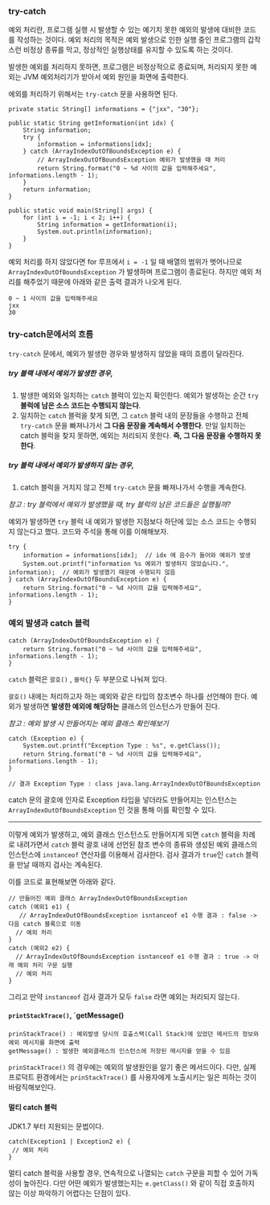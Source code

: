 
### try-catch

예외 처리란, 프로그램 실행 시  발생할 수 있는 예기치 못한 예외의 발생에 대비한 코드를 작성하는 것이다. 예외 처리의 목적은 예외 발생으로 인한 실행 중인 프로그램의 갑작스런 비정상 종류를 막고, 정상적인 실행상태를 유지할 수 있도록 하는 것이다.

발생한 예외를 처리하지 못하면, 프로그램은 비정상적으로 종료되며, 처리되지 못한 예외는 JVM 예외처리기가 받아서 예외 원인을 화면에 출력한다.

에외를 처리하기 위해서는 `try-catch` 문을 사용하면 된다.

```
private static String[] informations = {"jxx", "30"};  
  
public static String getInformation(int idx) {  
    String information;  
    try {  
        information = informations[idx];  
    } catch (ArrayIndexOutOfBoundsException e) {  
		// ArrayIndexOutOfBoundsException 예외가 발생했을 때 처리
        return String.format("0 ~ %d 사이의 값을 입력해주세요", informations.length - 1);  
    }  
    return information;  
}
```



```
public static void main(String[] args) {  
    for (int i = -1; i < 2; i++) {  
        String information = getInformation(i);  
        System.out.println(information);  
    }  
}
```

예외 처리를 하지 않았다면 for 루프에서 `i = -1`  일 때  배열의 범위가 벗어나므로 `ArrayIndexOutOfBoundsException` 가 발생하며 프로그램이 종료된다. 하지만 예외 처리를 해주었기 때문에 아래와 같은 출력 결과가 나오게 된다.

```
0 ~ 1 사이의 값을 입력해주세요
jxx
30
```


### try-catch문에서의 흐름

`try-catch` 문에서, 예외가 발생한 경우와 발생하지 않았을 때의 흐름이 달라진다. 


##### try 블랙 내에서 예외가 발생한 경우,
1. 발생한 예외와 일치하는 `catch` 블럭이 있는지 확인한다. 예외가 발생하는 순간 `try` **블럭에 남은 소스 코드는 수행되지 않는다**.  
2. 일치하는 `catch` 블럭을 찾게 되면, 그 `catch` 블럭 내의 문장들을 수행하고 전체 `try-catch` 문을 빠져나가서 **그 다음 문장을 계속해서 수행한다**. 만일 일치하는 catch 블럭을 찾지 못하면, 예외는 처리되지 못한다. **즉, 그 다음 문장을 수행하지 못한다**.

##### try 블럭 내에서 예외가 발생하지 않는 경우,
1. catch 블럭을 거치지 않고 전체 `try-catch`  문을 빠져나가서 수행을 계속한다.


*참고 : try 블럭에서 예외가 발생했을 때, try 블럭의 남은 코드들은 실행될까?*

예외가 발생하면  `try` 블럭 내 예외가 발생한 지점보다 하단에 있는 소스 코드는 수행되지 않는다고 했다. 코드와 주석을 통해 이를 이해해보자.

```
try {  
    information = informations[idx];  // idx 에 음수가 들어와 예외가 발생
    System.out.printf("information %s 예외가 발생하지 않았습니다.", information);  // 예외가 발생했기 때문에 수행되지 않음
} catch (ArrayIndexOutOfBoundsException e) {  
    return String.format("0 ~ %d 사이의 값을 입력해주세요", informations.length - 1);  
}
```



### 예외 발생과 catch 블럭


```
catch (ArrayIndexOutOfBoundsException e) {  
    return String.format("0 ~ %d 사이의 값을 입력해주세요", informations.length - 1);  
}
```


`catch` 블럭은 `괄호()` , `블럭{}` 두 부분으로 나눠져 있다.

`괄호()` 내에는 처리하고자 하는 예외와 같은 타입의 참조변수 하나를 선언해야 한다. 예외가 발생하면 **발생한 예외에 해당하는** 클래스의 인스턴스가 만들어 진다.


*참고 : 예외 발생 시 만들어지는 예외 클래스 확인해보기*
```
catch (Exception e) {  
    System.out.printf("Exception Type : %s", e.getClass());  
    return String.format("0 ~ %d 사이의 값을 입력해주세요", informations.length - 1);  
}

// 결과 Exception Type : class java.lang.ArrayIndexOutOfBoundsException
```

catch 문의 괄호에 인자로 Exception 타입을 넣더라도 만들어지는 인스턴스는 `ArrayIndexOutOfBoundsException` 인 것을 통해 이를 확인할 수 있다.

---

이렇게 예외가 발생하고, 예외 클래스 인스턴스도 만들어지게 되면 `catch` 블럭을 차례로 내려가면서 `catch` 블럭 괄호 내에 선언된 참조 변수의 종류와 생성된 예외 클래스의 인스턴스에 `instanceof` 연산자를 이용해서 검사한다. 검사 결과가 `true`인 `catch` 블럭을 만날 때까지 검사는 계속된다. 

이를 코드로 표현해보면 아래와 같다.

```
// 만들어진 예외 클래스 ArrayIndexOutOfBoundsException
catch (예외1 e1) { 
   // ArrayIndexOutOfBoundsException isntanceof e1 수행 결과 : false -> 다음 catch 블록으로 이동
  // 예외 처리
}
catch (예외2 e2) { 
  // ArrayIndexOutOfBoundsException isntanceof e1 수행 결과 : true -> 아래 예외 처리 구문 실행
  // 예외 처리
}
```


그리고 만약 `instanceof` 검사 결과가 모두 `false` 라면 예외는 처리되지 않는다.


#### `printStackTrace()`, `getMessage()


```
prinStackTrace() : 예외발생 당시의 호출스택(Call Stack)에 있었던 메서드의 정보와 예외 메시지를 화면에 출력
getMessage() : 발생한 예외클래스의 인스턴스에 저장된 메시지를 얻을 수 있음
```


`prinStackTrace()` 의 경우에는 예외의 발생원인을 알기 좋은 메서드이다. 다만, 실제 프로덕트 환경에서는 `prinStackTrace()` 를 사용자에게 노출시키는 일은 피하는 것이 바람직해보인다.


#### 멀티 catch 블럭

JDK1.7 부터 지원되는 문법이다.

```
catch(Exception1 | Exception2 e) {
 // 예외 처리
}
```

멀티 catch 블럭을 사용할 경우, 연속적으로 나열되는 `catch`  구문을 피할 수 있어 가독성이 높아진다. 다만 어떤 예외가 발생했는지는 `e.getClass()` 와 같이 직접 호출하지 않는 이상 파악하기 어렵다는 단점이 있다.

